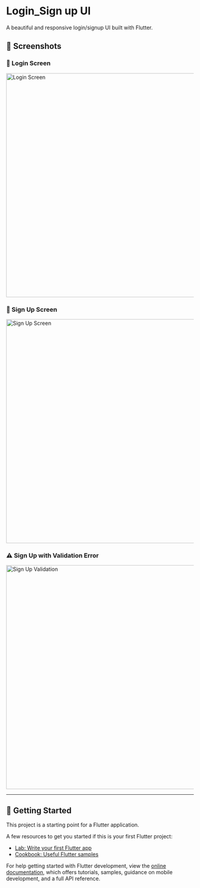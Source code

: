# Login_Sign up UI

A beautiful and responsive login/signup UI built with Flutter.

## 📸 Screenshots

### 🔐 Login Screen
<img src="https://i.postimg.cc/xNY73hgj/login.png" alt="Login Screen" width="600"/>

### 📝 Sign Up Screen
<img src="https://i.postimg.cc/N5NsLkf2/signup.png" alt="Sign Up Screen" width="600"/>

### ⚠️ Sign Up with Validation Error
<img src="https://i.postimg.cc/06SPWgG7/signup-validation.png" alt="Sign Up Validation" width="600"/>

---

## 🚀 Getting Started

This project is a starting point for a Flutter application.

A few resources to get you started if this is your first Flutter project:

- [Lab: Write your first Flutter app](https://docs.flutter.dev/get-started/codelab)
- [Cookbook: Useful Flutter samples](https://docs.flutter.dev/cookbook)

For help getting started with Flutter development, view the
[online documentation](https://docs.flutter.dev/), which offers tutorials,
samples, guidance on mobile development, and a full API reference.
